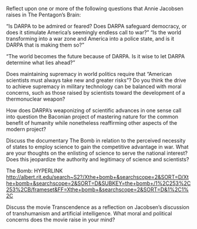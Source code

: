 Reflect upon one or more of the following questions that Annie Jacobsen raises in The Pentagon’s Brain:

“Is DARPA to be admired or feared? Does DARPA safeguard democracy, or does it stimulate America’s seemingly endless call to war?” “Is the world transforming into a war zone and America into a police state, and is it DARPA that is making them so?”

“The world becomes the future because of DARPA. Is it wise to let DARPA determine what lies ahead?”

Does maintaining supremacy in world politics require that “American scientists must always take new and greater risks”? Do you think the drive to achieve supremacy in military technology can be balanced with moral concerns, such as those raised by scientists toward the development of a thermonuclear weapon?

How does DARPA’s weaponizing of scientific advances in one sense call into question the Baconian project of mastering nature for the common benefit of humanity while nonetheless reaffirming other aspects of the modern project?

Discuss the documentary The Bomb in relation to the perceived necessity of states to employ science to gain the competitive advantage in war. What are your thoughts on the enlisting of science to serve the national interest? Does this jeopardize the authority and legitimacy of science and scientists?

The Bomb: HYPERLINK http://albert.rit.edu/search~S2?/Xthe+bomb+&searchscope=2&SORT=D/Xthe+bomb+&searchscope=2&SORT=D&SUBKEY=the+bomb+/1%2C253%2C253%2CB/frameset&FF=Xthe+bomb+&searchscope=2&SORT=D&1%2C1%2C

Discuss the movie Transcendence as a reflection on Jacobsen’s discussion of transhumanism and artificial intelligence. What moral and political concerns does the movie raise in your mind?
